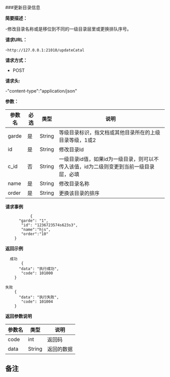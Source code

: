 ###更新目录信息

**简要描述：** 

-修改目录名称或是移位到不同的一级目录层里或更换排队序号。

**请求URL：** 

-`http://127.0.0.1:21010/updateCatal`

**请求方式：**

- POST 

**请求头:**

-"content-type":"application/json"

**参数：** 

| 参数名  | 必选 | 类型     |说明|
| ------ | -------- | -------- |------|
|garde |	是 |	String| 	等级目录标识，指文档或其他目录所在的上级目录等级，1或2|
|id 	|是 	|String 	|修改目录Id|
|c_id |	否 |	String| 	一级目录id值，如果id为一级目录，则可以不传入该值，id为二级则变更到当前一级目录层，必填|
|name 	|是 	|String 	|修改目录名称|
|order| 	是 |	String| 	更换该目录的排序|

**请求事例**

```
           {
      "garde": "1",
       "id": "1236723574s623s3",
       "name":"hjs",
       "order":"10"
    }
```

 **返回示例**
 
```
  成功
       {
      "data": "执行成功",
       "code": 101000
    }
```

```
失败
    {
      "data": "执行失败",
       "code": 101004
    }
```

**返回参数说明**

| 参数名  |   类型     |说明|
| ------ | -------- |------|
| code | int |返回码|
|data|String|返回的数据|

**备注**
-


